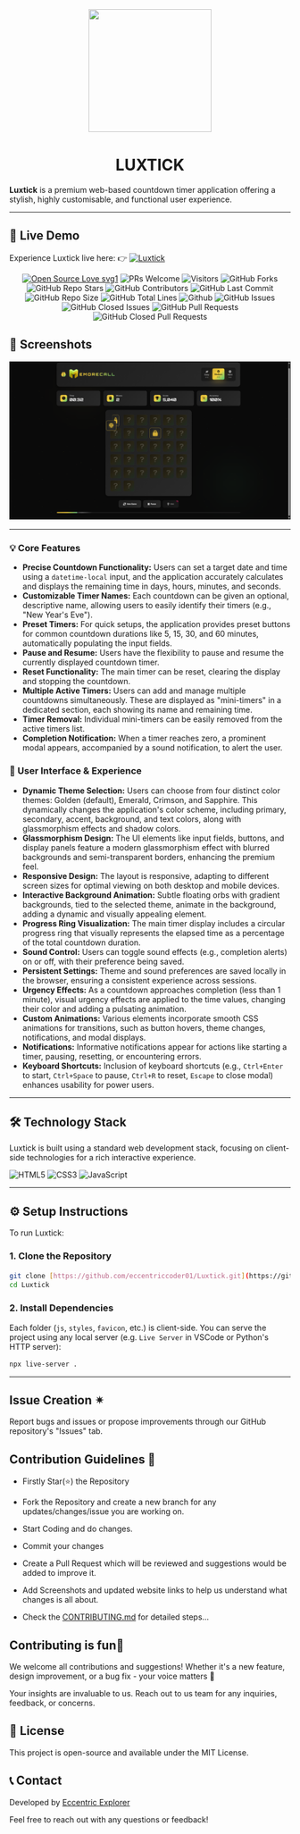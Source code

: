 <div align="center"><img src="L.png" style="width: 220px; height: 220px;" /></div>

# <div align="center">LUXTICK</div>

**Luxtick** is a premium web-based countdown timer application offering a stylish, highly customisable, and functional user experience.

---

## 🚀 Live Demo

Experience Luxtick live here: 
👉 [![**Luxtick**](https://img.shields.io/badge/View-Live%20Demo-black?style=for-the-badge)](https://eccentriccoder01.github.io/Luxtick)

 <div align="center">
 <p>

[![Open Source Love svg1](https://badges.frapsoft.com/os/v1/open-source.svg?v=103)](https://github.com/ellerbrock/open-source-badges/)
![PRs Welcome](https://img.shields.io/badge/PRs-Welcome-brightgreen.svg?style=flat)
![Visitors](https://api.visitorbadge.io/api/Visitors?path=eccentriccoder01%2FLuxtick%20&countColor=%23263759&style=flat)
![GitHub Forks](https://img.shields.io/github/forks/eccentriccoder01/Luxtick)
![GitHub Repo Stars](https://img.shields.io/github/stars/eccentriccoder01/Luxtick)
![GitHub Contributors](https://img.shields.io/github/contributors/eccentriccoder01/Luxtick)
![GitHub Last Commit](https://img.shields.io/github/last-commit/eccentriccoder01/Luxtick)
![GitHub Repo Size](https://img.shields.io/github/repo-size/eccentriccoder01/Luxtick)
![GitHub Total Lines](https://sloc.xyz/github/eccentriccoder01/Luxtick)
![Github](https://img.shields.io/github/license/eccentriccoder01/Luxtick)
![GitHub Issues](https://img.shields.io/github/issues/eccentriccoder01/Luxtick)
![GitHub Closed Issues](https://img.shields.io/github/issues-closed-raw/eccentriccoder01/Luxtick)
![GitHub Pull Requests](https://img.shields.io/github/issues-pr/eccentriccoder01/Luxtick)
![GitHub Closed Pull Requests](https://img.shields.io/github/issues-pr-closed/eccentriccoder01/Luxtick)
 </p>
 </div>

## 📸 Screenshots

<div align="center"><img src="App.png"/></div>

---

### 💡 Core Features

* **Precise Countdown Functionality:** Users can set a target date and time using a `datetime-local` input, and the application accurately calculates and displays the remaining time in days, hours, minutes, and seconds.
* **Customizable Timer Names:** Each countdown can be given an optional, descriptive name, allowing users to easily identify their timers (e.g., "New Year's Eve").
* **Preset Timers:** For quick setups, the application provides preset buttons for common countdown durations like 5, 15, 30, and 60 minutes, automatically populating the input fields.
* **Pause and Resume:** Users have the flexibility to pause and resume the currently displayed countdown timer.
* **Reset Functionality:** The main timer can be reset, clearing the display and stopping the countdown.
* **Multiple Active Timers:** Users can add and manage multiple countdowns simultaneously. These are displayed as "mini-timers" in a dedicated section, each showing its name and remaining time.
* **Timer Removal:** Individual mini-timers can be easily removed from the active timers list.
* **Completion Notification:** When a timer reaches zero, a prominent modal appears, accompanied by a sound notification, to alert the user.

### 🎨 User Interface & Experience

* **Dynamic Theme Selection:** Users can choose from four distinct color themes: Golden (default), Emerald, Crimson, and Sapphire. This dynamically changes the application's color scheme, including primary, secondary, accent, background, and text colors, along with glassmorphism effects and shadow colors.
* **Glassmorphism Design:** The UI elements like input fields, buttons, and display panels feature a modern glassmorphism effect with blurred backgrounds and semi-transparent borders, enhancing the premium feel.
* **Responsive Design:** The layout is responsive, adapting to different screen sizes for optimal viewing on both desktop and mobile devices.
* **Interactive Background Animation:** Subtle floating orbs with gradient backgrounds, tied to the selected theme, animate in the background, adding a dynamic and visually appealing element.
* **Progress Ring Visualization:** The main timer display includes a circular progress ring that visually represents the elapsed time as a percentage of the total countdown duration.
* **Sound Control:** Users can toggle sound effects (e.g., completion alerts) on or off, with their preference being saved.
* **Persistent Settings:** Theme and sound preferences are saved locally in the browser, ensuring a consistent experience across sessions.
* **Urgency Effects:** As a countdown approaches completion (less than 1 minute), visual urgency effects are applied to the time values, changing their color and adding a pulsating animation.
* **Custom Animations:** Various elements incorporate smooth CSS animations for transitions, such as button hovers, theme changes, notifications, and modal displays.
* **Notifications:** Informative notifications appear for actions like starting a timer, pausing, resetting, or encountering errors.
* **Keyboard Shortcuts:** Inclusion of keyboard shortcuts (e.g., `Ctrl+Enter` to start, `Ctrl+Space` to pause, `Ctrl+R` to reset, `Escape` to close modal) enhances usability for power users.

---

## 🛠️ Technology Stack

Luxtick is built using a standard web development stack, focusing on client-side technologies for a rich interactive experience.

![HTML5](https://img.shields.io/badge/HTML5-E34F26?style=for-the-badge&logo=html5&logoColor=white)
![CSS3](https://img.shields.io/badge/CSS3-1572B6?style=for-the-badge&logo=css3&logoColor=white)
![JavaScript](https://img.shields.io/badge/JavaScript-FFD600?style=for-the-badge&logo=javascript&logoColor=black)

---

## ⚙️ Setup Instructions

To run Luxtick:

### 1. Clone the Repository

```bash
git clone [https://github.com/eccentriccoder01/Luxtick.git](https://github.com/eccentriccoder01/Luxtick.git)
cd Luxtick
````

### 2\. Install Dependencies

Each folder (`js`, `styles`, `favicon`, etc.) is client-side. You can serve the project using any local server (e.g. `Live Server` in VSCode or Python's HTTP server):

```bash
npx live-server .
```
---

## Issue Creation ✴

Report bugs and issues or propose improvements through our GitHub repository's "Issues" tab.

## Contribution Guidelines 📑

- Firstly Star(⭐) the Repository
- Fork the Repository and create a new branch for any updates/changes/issue you are working on.
- Start Coding and do changes.
- Commit your changes
- Create a Pull Request which will be reviewed and suggestions would be added to improve it.
- Add Screenshots and updated website links to help us understand what changes is all about.

- Check the [CONTRIBUTING.md](CONTRIBUTING.md) for detailed steps...

## Contributing is fun🧡

We welcome all contributions and suggestions!
Whether it's a new feature, design improvement, or a bug fix - your voice matters 💜

Your insights are invaluable to us. Reach out to us team for any inquiries, feedback, or concerns.

## 📄 License

This project is open-source and available under the MIT License.

## 📞 Contact

Developed by [Eccentric Explorer](https://eccentriccoder01.github.io/Me)

Feel free to reach out with any questions or feedback\!